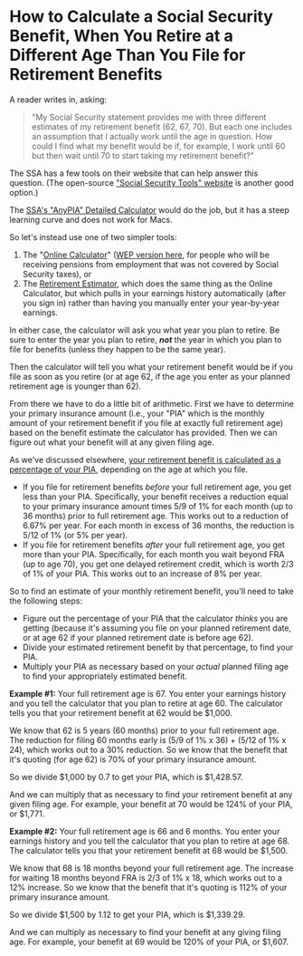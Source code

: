 # How to Calculate a Social Security Benefit, When You Retire at a Different Age Than You File for Retirement Benefits

A reader writes in, asking:

<blockquote>
  "My Social Security statement provides me with three different estimates of my retirement benefit (62, 67, 70). But each one includes an assumption that I actually work until the age in question. 
  How could I find what my benefit would be if, for example, I work until 60 but then wait until 70 to start taking my retirement benefit?"
</blockquote>

The SSA has a few tools on their website that can help answer this question. (The open-source <a href="https://SSA.tools/" target="_blank">"Social Security Tools" website</a> is another good option.)

The <a href="https://www.ssa.gov/OACT/anypia/anypia.html" target="_blank">SSA's "AnyPIA" Detailed Calculator</a> would do the job, but it has a steep learning curve and does not work for Macs.

So let's instead use one of two simpler tools:

1. The "<a href="https://www.ssa.gov/planners/retire/AnypiaApplet.html" target="_blank">Online Calculator</a>" (<a href="https://www.ssa.gov/planners/retire/anyPiaWepjs04.html" target="_blank">WEP version here</a>, for people who will be receiving pensions from employment that was not covered by Social Security taxes), or
1. The <a href="https://www.ssa.gov/benefits/retirement/estimator.html" target="_blank">Retirement Estimator</a>, which does the same thing as the Online Calculator, but which pulls in your earnings history automatically (after you sign in) rather than having you manually enter your year-by-year earnings.

In either case, the calculator will ask you what year you plan to retire. Be sure to enter the year you plan to retire, <em><strong>not</strong></em> the year in which you plan to file for benefits (unless they happen to be the same year).

Then the calculator will tell you what your retirement benefit would be if you file as soon as you retire (or at age 62, if the age you enter as your planned retirement age is younger than 62).

From there we have to do a little bit of arithmetic. First we have to determine your primary insurance amount (i.e., your "PIA" which is the monthly amount of your retirement benefit if you file at exactly full retirement age) based on the benefit estimate the calculator has provided. Then we can figure out what your benefit will at any given filing age.

As we've discussed elsewhere, <a href="https://obliviousinvestor.com/how-social-security-benefits-are-calculated/" target="_blank">your retirement benefit is calculated as a percentage of your PIA</a>, depending on the age at which you file.

* If you file for retirement benefits <em>before</em> your full retirement age, you get less than your PIA. Specifically, your benefit receives a reduction equal to your primary insurance amount times 5/9 of 1% for each month (up to 36 months) prior to full retirement age. This works out to a reduction of 6.67% per year. For each month in excess of 36 months, the reduction is 5/12 of 1% (or 5% per year).
* If you file for retirement benefits <em>after</em> your full retirement age, you get more than your PIA. Specifically, for each month you wait beyond FRA (up to age 70), you get one delayed retirement credit, which is worth 2/3 of 1% of your PIA. This works out to an increase of 8% per year.

So to find an estimate of your monthly retirement benefit, you'll need to take the following steps:

* Figure out the percentage of your PIA that the calculator <em>thinks</em> you are getting (because it's assuming you file on your planned retirement date, or at age 62 if your planned retirement date is before age 62).
* Divide your estimated retirement benefit by that percentage, to find your PIA.
* Multiply your PIA as necessary based on your <em>actual</em> planned filing age to find your appropriately estimated benefit.

**Example #1:** Your full retirement age is 67. You enter your earnings history and you tell the calculator that you plan to retire at age 60. The calculator tells you that your retirement benefit at 62 would be $1,000.

We know that 62 is 5 years (60 months) prior to your full retirement age. The reduction for filing 60 months early is (5/9 of 1% x 36) + (5/12 of 1% x 24), which works out to a 30% reduction. So we know that the benefit that it's quoting (for age 62) is 70% of your primary insurance amount.

So we divide $1,000 by 0.7 to get your PIA, which is $1,428.57.

And we can multiply that as necessary to find your retirement benefit at any given filing age. For example, your benefit at 70 would be 124% of your PIA, or $1,771.

**Example #2:** Your full retirement age is 66 and 6 months. You enter your earnings history and you tell the calculator that you plan to retire at age 68. 
  The calculator tells you that your retirement benefit at 68 would be $1,500.

We know that 68 is 18 months beyond your full retirement age. The increase for waiting 18 months beyond FRA is 2/3 of 1% x 18, which works out to a 12% increase. So we know that the benefit that it's quoting is 112% of your primary insurance amount.

So we divide $1,500 by 1.12 to get your PIA, which is $1,339.29.

And we can multiply as necessary to find your benefit at any giving filing age. For example, your benefit at 69 would be 120% of your PIA, or $1,607.